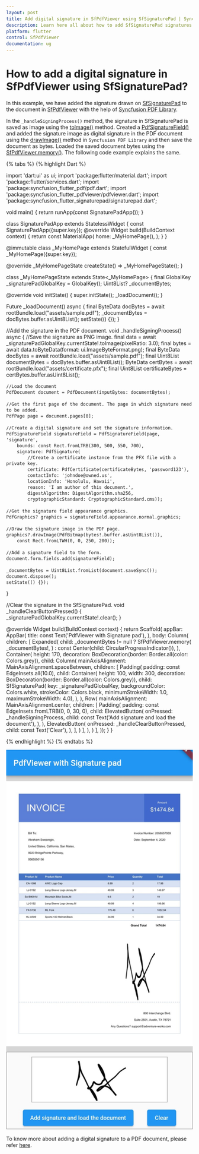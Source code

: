 ```yaml
---
layout: post
title: Add digital signature in SfPdfViewer using SfSignaturePad | Syncfusion
description: Learn here all about how to add SfSignaturePad signatures in the Syncfusion Flutter PDF Viewer (SfPdfViewer) widget and more.
platform: flutter
control: SfPdfViewer
documentation: ug
---
```


# How to add a digital signature in SfPdfViewer using SfSignaturePad?

In this example, we have added the signature drawn on [SfSignaturePad](https://pub.dev/documentation/syncfusion_flutter_signaturepad/latest/signaturepad/SfSignaturePad-class.html) to the document in [SfPdfViewer](https://pub.dev/documentation/syncfusion_flutter_pdfviewer/latest/pdfviewer/SfPdfViewer-class.html) with the help of [Syncfusion PDF Library](https://pub.dev/documentation/syncfusion_flutter_pdf/latest/pdf/pdf-library.html#classes). 

In the `_handleSigningProcess()` method, the signature in SfSignaturePad is saved as image using the [toImage()](https://pub.dev/documentation/syncfusion_flutter_signaturepad/latest/signaturepad/SfSignaturePadState/toImage.html) method. Created a [PdfSignatureField()](https://pub.dev/documentation/syncfusion_flutter_pdf/latest/pdf/PdfSignatureField-class.html) and added the signature image as digital signature in the PDF document using the [drawImage()](https://pub.dev/documentation/syncfusion_flutter_pdf/latest/pdf/PdfGraphics/drawImage.html) method in `Syncfusion PDF Library` and then save the document as bytes. Loaded the saved document bytes using the [SfPdfViewer.memory()](https://pub.dev/documentation/syncfusion_flutter_pdfviewer/latest/pdfviewer/SfPdfViewer/SfPdfViewer.memory.html). The following code example explains the same.

{% tabs %}
{% highlight Dart %}

import 'dart:ui' as ui;
import 'package:flutter/material.dart';
import 'package:flutter/services.dart';
import 'package:syncfusion_flutter_pdf/pdf.dart';
import 'package:syncfusion_flutter_pdfviewer/pdfviewer.dart';
import 'package:syncfusion_flutter_signaturepad/signaturepad.dart';

void main() {
  return runApp(const SignaturePadApp());
}

class SignaturePadApp extends StatelessWidget {
  const SignaturePadApp({super.key});
  @override
  Widget build(BuildContext context) {
    return const MaterialApp(
      home: _MyHomePage(),
    );
  }
}

@immutable
class _MyHomePage extends StatefulWidget {
  const _MyHomePage({super.key});

  @override
  _MyHomePageState createState() => _MyHomePageState();
}

class _MyHomePageState extends State<_MyHomePage> {
  final GlobalKey<SfSignaturePadState> _signaturePadGlobalKey = GlobalKey();
  Uint8List? _documentBytes;

  @override
  void initState() {
    super.initState();
    _loadDocument();
  }

  Future<void> _loadDocument() async {
    final ByteData docBytes = await rootBundle.load("assets/sample.pdf");
    _documentBytes = docBytes.buffer.asUint8List();
    setState(() {});
  }

  //Add the signature in the PDF document.
  void _handleSigningProcess() async {
    //Save the signature as PNG image.
    final data =
        await _signaturePadGlobalKey.currentState!.toImage(pixelRatio: 3.0);
    final bytes = await data.toByteData(format: ui.ImageByteFormat.png);
    final ByteData docBytes = await rootBundle.load("assets/sample.pdf");
    final Uint8List documentBytes = docBytes.buffer.asUint8List();
    ByteData certBytes = await rootBundle.load("assets/certificate.pfx");
    final Uint8List certificateBytes = certBytes.buffer.asUint8List();

    //Load the document
    PdfDocument document = PdfDocument(inputBytes: documentBytes);

    //Get the first page of the document. The page in which signature need to be added.
    PdfPage page = document.pages[0];

    //Create a digital signature and set the signature information.
    PdfSignatureField signatureField = PdfSignatureField(page, 'signature',
        bounds: const Rect.fromLTRB(300, 500, 550, 700),
        signature: PdfSignature(
            //Create a certificate instance from the PFX file with a private key.
            certificate: PdfCertificate(certificateBytes, 'password123'),
            contactInfo: 'johndoe@owned.us',
            locationInfo: 'Honolulu, Hawaii',
            reason: 'I am author of this document.',
            digestAlgorithm: DigestAlgorithm.sha256,
            cryptographicStandard: CryptographicStandard.cms));

    //Get the signature field appearance graphics.
    PdfGraphics? graphics = signatureField.appearance.normal.graphics;

    //Draw the signature image in the PDF page.
    graphics?.drawImage(PdfBitmap(bytes!.buffer.asUint8List()),
        const Rect.fromLTWH(0, 0, 250, 200));

    //Add a signature field to the form.
    document.form.fields.add(signatureField);

    _documentBytes = Uint8List.fromList(document.saveSync());
    document.dispose();
    setState(() {});
  }

  //Clear the signature in the SfSignaturePad.
  void _handleClearButtonPressed() {
    _signaturePadGlobalKey.currentState!.clear();
  }

  @override
  Widget build(BuildContext context) {
    return Scaffold(
        appBar: AppBar(
          title: const Text('PdfViewer with Signature pad'),
        ),
        body: Column(
          children: [
            Expanded(
              child: _documentBytes != null
                  ? SfPdfViewer.memory(
                      _documentBytes!,
                    )
                  : const Center(child: CircularProgressIndicator()),
            ),
            Container(
              height: 170,
              decoration: BoxDecoration(border: Border.all(color: Colors.grey)),
              child: Column(
                mainAxisAlignment: MainAxisAlignment.spaceBetween,
                children: [
                  Padding(
                    padding: const EdgeInsets.all(10.0),
                    child: Container(
                      height: 100,
                      width: 300,
                      decoration:
                          BoxDecoration(border: Border.all(color: Colors.grey)),
                      child: SfSignaturePad(
                          key: _signaturePadGlobalKey,
                          backgroundColor: Colors.white,
                          strokeColor: Colors.black,
                          minimumStrokeWidth: 1.0,
                          maximumStrokeWidth: 4.0),
                    ),
                  ),
                  Row(
                    mainAxisAlignment: MainAxisAlignment.center,
                    children: <Widget>[
                      Padding(
                        padding: const EdgeInsets.fromLTRB(0, 0, 30, 0),
                        child: ElevatedButton(
                          onPressed: _handleSigningProcess,
                          child:
                              const Text('Add signature and load the document'),
                        ),
                      ),
                      ElevatedButton(
                        onPressed: _handleClearButtonPressed,
                        child: const Text('Clear'),
                      ),
                    ],
                  )
                ],
              ),
            )
          ],
        ));
  }
}

{% endhighlight %}
{% endtabs %}

![PdfViewer with Signature pad](images/pdfviewer-with-signaturepad.jpg)

To know more about adding a digital signature to a PDF document, please refer [here](https://help.syncfusion.com/flutter/pdf/working-with-digital-signature).

